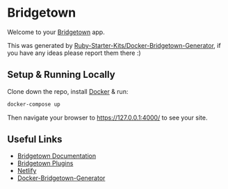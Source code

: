 # Bridgetown

Welcome to your [Bridgetown](https://www.bridgetownrb.com/) app.

This was generated by [Ruby-Starter-Kits/Docker-Bridgetown-Generator](https://github.com/Ruby-Starter-Kits/Docker-Bridgetown-Generator), if you have any ideas please report them there :)

## Setup & Running Locally

Clone down the repo, install [Docker](https://hub.docker.com/editions/community/docker-ce-desktop-mac/) & run:

```bash
docker-compose up
```

Then navigate your browser to https://127.0.0.1:4000/ to see your site.

## Useful Links

* [Bridgetown Documentation](https://www.bridgetownrb.com/docs/)
* [Bridgetown Plugins](https://www.bridgetownrb.com/plugins/)
* [Netlify](https://www.netlify.com/)
* [Docker-Bridgetown-Generator](https://github.com/Ruby-Starter-Kits/Docker-Bridgetown-Generator)

